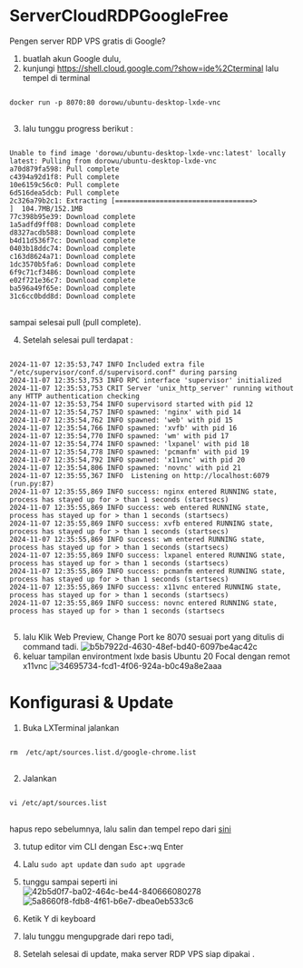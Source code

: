 # ServerCloudRDPGoogleFree
Pengen server RDP VPS gratis di Google?

1. buatlah akun Google dulu,
2. kunjungi https://shell.cloud.google.com/?show=ide%2Cterminal lalu tempel di terminal

<pre>
<code id="code-block">
docker run -p 8070:80 dorowu/ubuntu-desktop-lxde-vnc
</code>
</pre>

3. lalu tunggu progress berikut :
<pre>
<code id="code-block">
Unable to find image 'dorowu/ubuntu-desktop-lxde-vnc:latest' locally
latest: Pulling from dorowu/ubuntu-desktop-lxde-vnc
a70d879fa598: Pull complete 
c4394a92d1f8: Pull complete 
10e6159c56c0: Pull complete 
6d516dea5dcb: Pull complete 
2c326a79b2c1: Extracting [==================================>                ]  104.7MB/152.1MB
77c398b95e39: Download complete 
1a5adfd9ff08: Download complete 
d8327acdb588: Download complete 
b4d11d536f7c: Download complete 
0403b18ddc74: Download complete 
c163d8624a71: Download complete 
1dc3570b5fa6: Download complete 
6f9c71cf3486: Download complete 
e02f721e36c7: Download complete 
ba596a49f65e: Download complete 
31c6cc0bdd8d: Download complete 
</code>
</pre>
sampai selesai pull (pull complete).

4. Setelah selesai pull terdapat :
<pre>
<code id="code-block">
2024-11-07 12:35:53,747 INFO Included extra file "/etc/supervisor/conf.d/supervisord.conf" during parsing
2024-11-07 12:35:53,753 INFO RPC interface 'supervisor' initialized
2024-11-07 12:35:53,753 CRIT Server 'unix_http_server' running without any HTTP authentication checking
2024-11-07 12:35:53,754 INFO supervisord started with pid 12
2024-11-07 12:35:54,757 INFO spawned: 'nginx' with pid 14
2024-11-07 12:35:54,762 INFO spawned: 'web' with pid 15
2024-11-07 12:35:54,766 INFO spawned: 'xvfb' with pid 16
2024-11-07 12:35:54,770 INFO spawned: 'wm' with pid 17
2024-11-07 12:35:54,774 INFO spawned: 'lxpanel' with pid 18
2024-11-07 12:35:54,778 INFO spawned: 'pcmanfm' with pid 19
2024-11-07 12:35:54,792 INFO spawned: 'x11vnc' with pid 20
2024-11-07 12:35:54,806 INFO spawned: 'novnc' with pid 21
2024-11-07 12:35:55,367 INFO  Listening on http://localhost:6079 (run.py:87)
2024-11-07 12:35:55,869 INFO success: nginx entered RUNNING state, process has stayed up for > than 1 seconds (startsecs)
2024-11-07 12:35:55,869 INFO success: web entered RUNNING state, process has stayed up for > than 1 seconds (startsecs)
2024-11-07 12:35:55,869 INFO success: xvfb entered RUNNING state, process has stayed up for > than 1 seconds (startsecs)
2024-11-07 12:35:55,869 INFO success: wm entered RUNNING state, process has stayed up for > than 1 seconds (startsecs)
2024-11-07 12:35:55,869 INFO success: lxpanel entered RUNNING state, process has stayed up for > than 1 seconds (startsecs)
2024-11-07 12:35:55,869 INFO success: pcmanfm entered RUNNING state, process has stayed up for > than 1 seconds (startsecs)
2024-11-07 12:35:55,869 INFO success: x11vnc entered RUNNING state, process has stayed up for > than 1 seconds (startsecs)
2024-11-07 12:35:55,869 INFO success: novnc entered RUNNING state, process has stayed up for > than 1 seconds (startsecs
</code>
</pre>

5. lalu Klik Web Preview, Change Port ke 8070 sesuai port yang ditulis di command tadi.
![b5b7922d-4630-48ef-bd40-6097be4ac42c](https://github.com/user-attachments/assets/0c6f5161-ffea-4a52-a633-223b9a6ad82d)
6. keluar tampilan environtment lxde basis Ubuntu 20 Focal dengan remot x11vnc
![34695734-fcd1-4f06-924a-b0c49a8e2aaa](https://github.com/user-attachments/assets/54fe60a0-9386-4309-bfe3-80e31e816c25)

# Konfigurasi & Update
1. Buka LXTerminal jalankan
<pre>
<code id="code-block">
rm  /etc/apt/sources.list.d/google-chrome.list
</code>
</pre>

2. Jalankan
<pre>
<code id="code-block">
vi /etc/apt/sources.list
</code>
</pre>
hapus repo sebelumnya, lalu salin dan tempel repo dari [sini](https://github.com/rafi-sudo/ServerCloudRDPGoogleFree/blob/3ede10d9c17e979df4c03dee365d0c72774d51aa/sources.list)

3. tutup editor vim CLI dengan Esc+:wq Enter
4. Lalu `sudo apt update` dan `sudo apt upgrade`
5. tunggu sampai seperti ini
![42b5d0f7-ba02-464c-be44-840666080278](https://github.com/user-attachments/assets/e75d81d9-cc9c-4ad3-8e8e-66138b962676)
![5a8660f8-fdb8-4f61-b6e7-dbea0eb533c6](https://github.com/user-attachments/assets/dcf689d0-c627-4c0c-8196-669fa3cf9e5a)

6. Ketik Y di keyboard
7. lalu tunggu mengupgrade dari repo tadi,
8. Setelah selesai di update, maka server RDP VPS siap dipakai .



